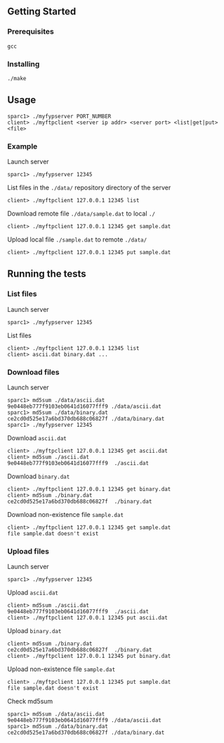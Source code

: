 
## Getting Started
### Prerequisites
```
gcc
```
### Installing
```
./make
```
## Usage
```
sparc1> ./myfypserver PORT_NUMBER
client> ./myftpclient <server ip addr> <server port> <list|get|put> <file>
```
### Example
Launch server
```
sparc1> ./myfypserver 12345
```
List files in the `./data/` repository directory of the server
```
client> ./myftpclient 127.0.0.1 12345 list
```
Download remote file `./data/sample.dat` to local `./`
```
client> ./myftpclient 127.0.0.1 12345 get sample.dat
```
Upload local file `./sample.dat` to remote `./data/`
```
client> ./myftpclient 127.0.0.1 12345 put sample.dat
```
## Running the tests
### List files
Launch server
```
sparc1> ./myfypserver 12345
```
List files
```
client> ./myftpclient 127.0.0.1 12345 list
client> ascii.dat binary.dat ...
```
### Download files
Launch server
```
sparc1> md5sum ./data/ascii.dat
9e0448eb777f9103eb0641d16077fff9 ./data/ascii.dat
sparc1> md5sum ./data/binary.dat
ce2cd0d525e17a6bd370db688c06827f ./data/binary.dat
sparc1> ./myfypserver 12345
```
Download `ascii.dat`
```
client> ./myftpclient 127.0.0.1 12345 get ascii.dat
client> md5sum ./ascii.dat
9e0448eb777f9103eb0641d16077fff9  ./ascii.dat
```
Download `binary.dat`
```
client> ./myftpclient 127.0.0.1 12345 get binary.dat
client> md5sum ./binary.dat
ce2cd0d525e17a6bd370db688c06827f  ./binary.dat
```
Download non-existence file `sample.dat` 
```
client> ./myftpclient 127.0.0.1 12345 get sample.dat
file sample.dat doesn't exist
```
### Upload files
Launch server
```
sparc1> ./myfypserver 12345
```
Upload `ascii.dat`
```
client> md5sum ./ascii.dat
9e0448eb777f9103eb0641d16077fff9  ./ascii.dat
client> ./myftpclient 127.0.0.1 12345 put ascii.dat
```
Upload `binary.dat`
```
client> md5sum ./binary.dat
ce2cd0d525e17a6bd370db688c06827f  ./binary.dat
client> ./myftpclient 127.0.0.1 12345 put binary.dat
```
Upload non-existence file `sample.dat` 
```
client> ./myftpclient 127.0.0.1 12345 put sample.dat
file sample.dat doesn't exist
```
Check md5sum
```
sparc1> md5sum ./data/ascii.dat
9e0448eb777f9103eb0641d16077fff9 ./data/ascii.dat
sparc1> md5sum ./data/binary.dat
ce2cd0d525e17a6bd370db688c06827f ./data/binary.dat
```
